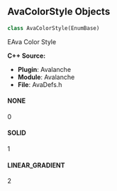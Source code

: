 ## AvaColorStyle Objects

```python
class AvaColorStyle(EnumBase)
```

EAva Color Style

**C++ Source:**

- **Plugin**: Avalanche
- **Module**: Avalanche
- **File**: AvaDefs.h

<a id="unreal.AvaColorStyle.NONE"></a>

#### NONE

0

<a id="unreal.AvaColorStyle.SOLID"></a>

#### SOLID

1

<a id="unreal.AvaColorStyle.LINEAR_GRADIENT"></a>

#### LINEAR_GRADIENT

2

<a id="unreal.OpenColorIOViewTransformDirection"></a>